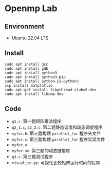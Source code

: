 # Openmp Lab
## Environment 
- Ubuntu 22.04 LTS

## Install

```shell
sudo apt install gcc
sudo apt install gdb
sudo apt install python3
sudo apt install python3-pip
sudo apt install python-is-python3
pip install matplotlib
sudo apt-get install libpthread-stubs0-dev
sudo apt install libomp-dev
```

## Code
- `q1.c`: 第一题矩阵乘法程序
- `q2_1.c`, `q2_2.c`: 第二题静态调度和动态调度程序
- `myfor.h`: 第三题构建 `parallel_for` 程序头文件
- `myfor.c`: 第三题构建 `parallel_for` 程序实现文件
- `myfor.o`
- `myfor.so`: 第三题的动态链接库
- `q3.c`: 第三题测试程序
- `visualize.py`: 可视化比较矩阵运行时间的程序
